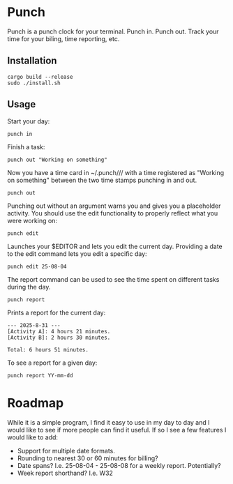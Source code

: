 # Punch

Punch is a punch clock for your terminal. Punch in. Punch out. Track your time for your biling, time reporting, etc.
## Installation

```console
cargo build --release
sudo ./install.sh
```

## Usage

Start your day:

```console
punch in
```

Finish a task:

```console
punch out "Working on something"
```

Now you have a time card in ~/.punch/<YEAR>/<MONTH>/<YY-mm-dd> with a time registered as "Working on something" between the two time stamps punching in and out.

```console
punch out
```

Punching out without an argument warns you and gives you a placeholder activity. You should use the edit functionality to properly reflect what you were working on:

```console
punch edit
```

Launches your $EDITOR and lets you edit the current day.
Providing a date to the edit command lets you edit a specific day:

```console
punch edit 25-08-04
```

The report command can be used to see the time spent on different tasks during the day.

```console
punch report
```
Prints a report for the current day:
```console
--- 2025-8-31 ---
[Activity A]: 4 hours 21 minutes.
[Activity B]: 2 hours 30 minutes.

Total: 6 hours 51 minutes.
```

To see a report for a given day:
```console
punch report YY-mm-dd
```


# Roadmap
While it is a simple program, I find it easy to use in my day to day and I would like to see if more people can find it useful. If so I see a few features I would like to add:
* Support for multiple date formats.
* Rounding to nearest 30 or 60 minutes for billing?
* Date spans? I.e. 25-08-04 - 25-08-08 for a weekly report. Potentially?
* Week report shorthand? I.e. W32
